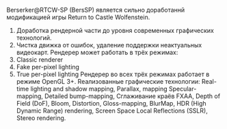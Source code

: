 Berserker@RTCW-SP (BersSP) является сильно доработаннй модификацией игры Return to Castle Wolfenstein.
1. Доработка рендерной части до уровня современных графических технологий.
2. Чистка движка от ошибок, удаление поддержки неактуальных видеокарт.
Рендерер может работать в трёх режимах:
1. Classic renderer
2. Fake per-pixel lighting
3. True per-pixel lighting
Рендерер во всех трёх режимах работает в режиме OpenGL 3+.
Rеализованные графические технологии: Real-time lighting and shadow mapping, Parallax, mapping Specular-mapping, Detailed bump-mapping, Сглаживание краёв FXAA, Depth of Field (DoF), Bloom, Distortion, Gloss-mapping, BlurMap, HDR (High Dynamic Range) rendering, Screen Space Local Reflections (SSLR), Stereo rendering.
